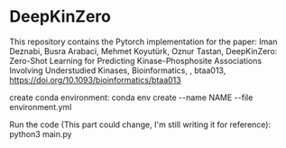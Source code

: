 # DeepKinZero

This repository contains the Pytorch implementation for the paper: Iman Deznabi, Busra Arabaci, Mehmet Koyutürk, Oznur Tastan, DeepKinZero: Zero-Shot Learning for Predicting Kinase-Phosphosite Associations Involving Understudied Kinases, Bioinformatics, , btaa013, https://doi.org/10.1093/bioinformatics/btaa013

create conda environment:
conda env create --name NAME --file environment.yml

Run the code (This part could change, I'm still writing it for reference):
python3 main.py